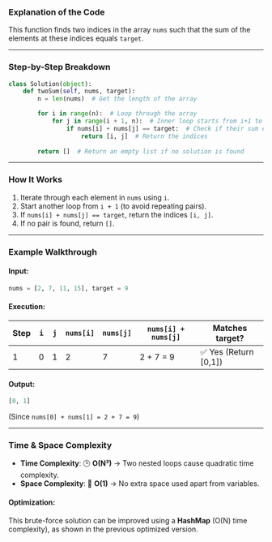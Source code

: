 ### **Explanation of the Code**  
This function finds two indices in the array `nums` such that the sum of the elements at these indices equals `target`.

---

### **Step-by-Step Breakdown**
```python
class Solution(object):
    def twoSum(self, nums, target):
        n = len(nums)  # Get the length of the array

        for i in range(n):  # Loop through the array
            for j in range(i + 1, n):  # Inner loop starts from i+1 to avoid duplicate pairs
                if nums[i] + nums[j] == target:  # Check if their sum equals target
                    return [i, j]  # Return the indices
        
        return []  # Return an empty list if no solution is found
```

---

### **How It Works**
1. Iterate through each element in `nums` using `i`.
2. Start another loop from `i + 1` (to avoid repeating pairs).
3. If `nums[i] + nums[j] == target`, return the indices `[i, j]`.
4. If no pair is found, return `[]`.

---

### **Example Walkthrough**
#### **Input:**
```python
nums = [2, 7, 11, 15], target = 9
```
#### **Execution:**
| Step | `i` | `j` | `nums[i]` | `nums[j]` | `nums[i] + nums[j]` | Matches target? |
|------|----|----|---------|---------|----------------|----------------|
| 1    | 0  | 1  | 2       | 7       | 2 + 7 = 9      | ✅ Yes (Return [0,1]) |

#### **Output:**
```python
[0, 1]
```
(Since `nums[0] + nums[1] = 2 + 7 = 9`)

---

### **Time & Space Complexity**
- **Time Complexity**: 🕒 **O(N²)** → Two nested loops cause quadratic time complexity.
- **Space Complexity**: 💾 **O(1)** → No extra space used apart from variables.

#### **Optimization**:
This brute-force solution can be improved using a **HashMap** (O(N) time complexity), as shown in the previous optimized version.
